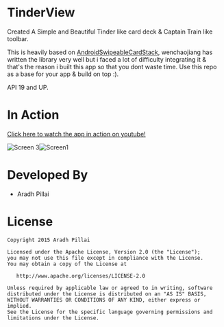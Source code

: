 TinderView
========

Created A Simple and Beautiful Tinder like card deck & Captain Train like toolbar.

This is heavily based on [AndroidSwipeableCardStack](https://github.com/wenchaojiang/AndroidSwipeableCardStack), wenchaojiang has written the library very well but i faced a lot of difficulty integrating it & that's the reason i built this app so that you dont waste time. Use this repo as a base for your app & build on top :).

API 19 and UP.

In Action 
=========

[Click here to watch the app in action on youtube!](https://youtu.be/ccnkq9HmyVY)

![Screen 3](http://s4.postimg.org/x9bamw3yl/image.png)![Screen1](http://s4.postimg.org/7b7oguyh9/image.png)

Developed By
============

* Aradh Pillai 


License
=======

    Copyright 2015 Aradh Pillai

    Licensed under the Apache License, Version 2.0 (the "License");
    you may not use this file except in compliance with the License.
    You may obtain a copy of the License at

       http://www.apache.org/licenses/LICENSE-2.0

    Unless required by applicable law or agreed to in writing, software
    distributed under the License is distributed on an "AS IS" BASIS,
    WITHOUT WARRANTIES OR CONDITIONS OF ANY KIND, either express or implied.
    See the License for the specific language governing permissions and
    limitations under the License.


